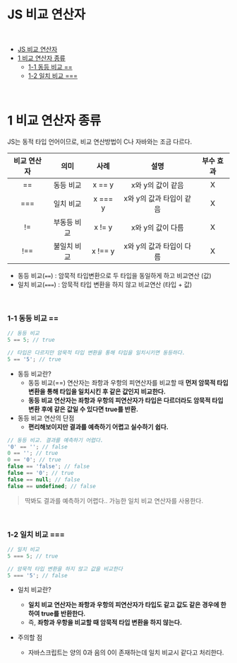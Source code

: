 # JS 비교 연산자

<br>

- [JS 비교 연산자](#js-비교-연산자)
- [1 비교 연산자 종류](#1-비교-연산자-종류)
    - [1-1 동등 비교 ==](#1-1-동등-비교-)
    - [1-2 일치 비교 ===](#1-2-일치-비교-)

<br>

# 1 비교 연산자 종류

JS는 동적 타입 언어이므로, 비교 연산방법이 C나 자바와는 조금 다르다.

| 비교 연산자 |    의미     |  사례   |           설명           | 부수 효과 |
| :---------: | :---------: | :-----: | :----------------------: | :-------: |
|     ==      |  동등 비교  | x == y  |    x와 y의 값이 같음     |     X     |
|     ===     |  일치 비교  | x === y | x와 y의 값과 타입이 같음 |     X     |
|     !=      | 부동등 비교 | x != y  |    x와 y의 값이 다름     |     X     |
|     !==     | 불일치 비교 | x !== y | x와 y의 값과 타입이 다름 |     X     |
* 동등 비교(`==`) : 암묵적 타입변환으로 두 타입을 동일하게 하고 비교연산 (값)
* 일치 비교(`===`) : 암묵적 타입 변환을 하지 않고 비교연산 (타입 + 값)

<br>

### 1-1 동등 비교 ==

```js
// 동등 비교
5 == 5; // true

// 타입은 다르지만 암묵적 타입 변환을 통해 타입을 일치시키면 동등하다.
5 == '5'; // true
```

* 동등 비교란?
  * 동등 비교(==) 연산자는 좌항과 우항의 피연산자를 비교할 때 **먼저 암묵적 타입 변환을 통해 타입을 일치시킨 후 같은 값인지 비교한다.**
  * **동등 비교 연산자는 좌항과 우항의 피연산자가 타입은 다르더라도 암묵적 타입 변환 후에 같은 값일 수 있다면 true를 반환.**
* 동등 비교 연산의 단점
  * **편리해보이지만 결과를 예측하기 어렵고 실수하기 쉽다.**

```js
// 동등 비교. 결과를 예측하기 어렵다.
'0' == ''; // false
0 == ''; // true
0 == '0'; // true
false == 'false'; // false
false == '0'; // true
false == null; // false
false == undefined; // false
```

> 딱봐도 결과를 예측하기 어렵다.. 가능한 일치 비교 연산자를 사용한다.

<br>

### 1-2 일치 비교 ===

```js
// 일치 비교
5 === 5; // true

// 암묵적 타입 변환을 하지 않고 값을 비교한다
5 === '5'; // false
```

* 일치 비교란?
  * **일치 비교 연산자는 좌항과 우항의 피연산자가 타입도 같고 값도 같은 경우에 한하여 true를 반환한다.**
  * 즉, **좌항과 우항을 비교할 때 암묵적 타입 변환을 하지 않는다.**

* 주의할 점
  * 자바스크립트는 양의 0과 음의 0이 존재하는데 일치 비교시 같다고 처리한다.